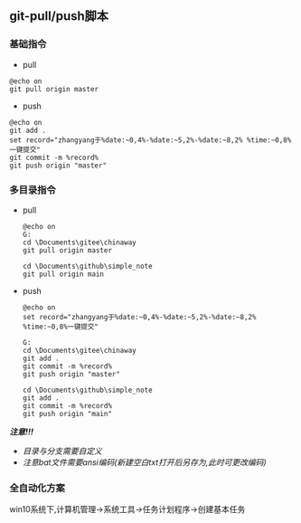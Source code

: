 ## git-pull/push脚本
### 基础指令
- pull  
```
@echo on 
git pull origin master

```
- push
```
@echo on
git add .
set record="zhangyang于%date:~0,4%-%date:~5,2%-%date:~8,2% %time:~0,8%一键提交"
git commit -m %record%
git push origin "master"
``` 

### 多目录指令
- pull
    ```
    @echo on
    G:
    cd \Documents\gitee\chinaway
    git pull origin master

    cd \Documents\github\simple_note
    git pull origin main
    ```
- push
    ```
    @echo on
    set record="zhangyang于%date:~0,4%-%date:~5,2%-%date:~8,2% %time:~0,8%一键提交"

    G:
    cd \Documents\gitee\chinaway
    git add .
    git commit -m %record%
    git push origin "master"

    cd \Documents\github\simple_note
    git add .
    git commit -m %record%
    git push origin "main"
    ```

***注意!!!***  
- *目录与分支需要自定义*  
- *注意bat文件需要ansi编码(新建空白txt打开后另存为,此时可更改编码)*

### 全自动化方案
win10系统下,计算机管理->系统工具->任务计划程序->创建基本任务